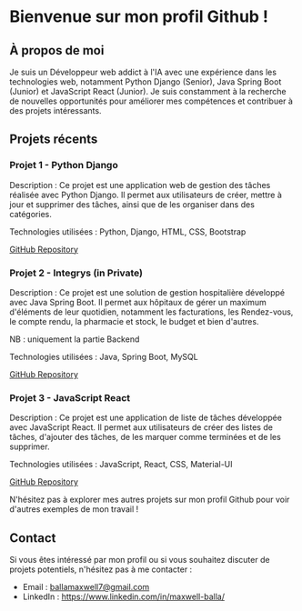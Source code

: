 # Bienvenue sur mon profil Github !

## À propos de moi
Je suis un Développeur web addict à l'IA avec une expérience dans les technologies web, notamment Python Django (Senior), Java Spring Boot (Junior) et JavaScript React (Junior). Je suis constamment à la recherche de nouvelles opportunités pour améliorer mes compétences et contribuer à des projets intéressants.

## Projets récents

### Projet 1 - Python Django
Description : Ce projet est une application web de gestion des tâches réalisée avec Python Django. Il permet aux utilisateurs de créer, mettre à jour et supprimer des tâches, ainsi que de les organiser dans des catégories.

Technologies utilisées : Python, Django, HTML, CSS, Bootstrap

[GitHub Repository](lien_vers_votre_projet_1)

### Projet 2 - Integrys (in Private)
Description : Ce projet est une solution de gestion hospitalière développé avec Java Spring Boot. Il permet aux hôpitaux de gérer un maximum d'éléments de leur quotidien, notamment les facturations, les Rendez-vous, le compte rendu, la pharmacie et stock, le budget et bien d'autres.

NB : uniquement la partie Backend

Technologies utilisées : Java, Spring Boot, MySQL

[GitHub Repository](le_projet_2_est_in_private)

### Projet 3 - JavaScript React
Description : Ce projet est une application de liste de tâches développée avec JavaScript React. Il permet aux utilisateurs de créer des listes de tâches, d'ajouter des tâches, de les marquer comme terminées et de les supprimer.

Technologies utilisées : JavaScript, React, CSS, Material-UI

[GitHub Repository](lien_vers_votre_projet_3)

N'hésitez pas à explorer mes autres projets sur mon profil Github pour voir d'autres exemples de mon travail !

## Contact
Si vous êtes intéressé par mon profil ou si vous souhaitez discuter de projets potentiels, n'hésitez pas à me contacter :

- Email : ballamaxwell7@gmail.com
- LinkedIn : https://www.linkedin.com/in/maxwell-balla/
